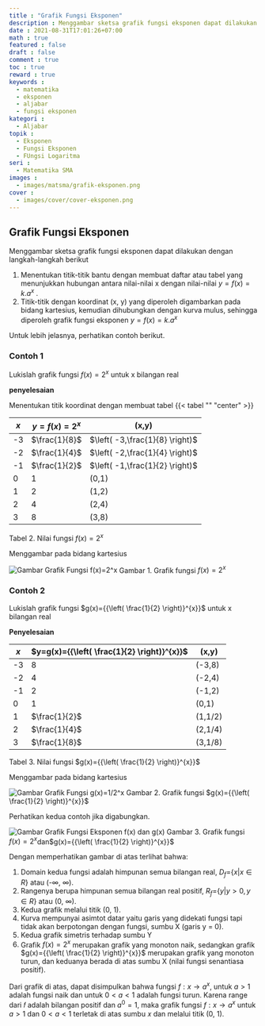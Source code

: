 ```yaml
---
title : "Grafik Fungsi Eksponen"
description : Menggambar sketsa grafik fungsi eksponen dapat dilakukan dengan langkah-langkah berikut
date : 2021-08-31T17:01:26+07:00
math : true
featured : false
draft : false
comment : true
toc : true
reward : true
keywords : 
  - matematika
  - eksponen
  - aljabar
  - fungsi eksponen
kategori : 
  - Aljabar
topik :
  - Eksponen
  - Fungsi Eksponen
  - FUngsi Logaritma
seri : 
  - Matematika SMA
images : 
  - images/matsma/grafik-eksponen.png
cover : 
  - images/cover/cover-eksponen.png
---
```


## Grafik Fungsi Eksponen

Menggambar sketsa grafik fungsi eksponen dapat dilakukan dengan langkah-langkah berikut

1. Menentukan titik-titik bantu dengan membuat daftar atau tabel yang menunjukkan hubungan antara nilai-nilai x dengan nilai-nilai $y=f(x)=k.{{a}^{x}}$ . 
2. Titik-titik dengan koordinat (x, y) yang diperoleh digambarkan pada bidang kartesius, kemudian dihubungkan dengan kurva mulus, sehingga diperoleh grafik fungsi eksponen $y=f(x)=k.{{a}^{x}}$

Untuk lebih jelasnya, perhatikan contoh berikut.

### Contoh 1

Lukislah grafik fungsi $f(x)={{2}^{x}}$ untuk x bilangan real

**penyelesaian**

Menentukan titik koordinat dengan membuat tabel
{{< tabel ""  "center" >}}

| $x$  |	$y=f(x)={{2}^{x}}$  |	(x,y) |
|---    |---                  |---    |
| -3	|$\frac{1}{8}$|	$\left( -3,\frac{1}{8} \right)$ |
| -2	|$\frac{1}{4}$|	$\left( -2,\frac{1}{4} \right)$ |
| -1	|$\frac{1}{2}$|	$\left( -1,\frac{1}{2} \right)$ |
| 0	  |1|	(0,1)|
| 1	  |2|	(1,2)|
| 2	  |4|	(2,4)|
| 3	  |8|	(3,8)|

Tabel 2. Nilai fungsi $f(x)={{2}^{x}}$

Menggambar pada bidang kartesius

![Gambar Grafik Fungsi f(x)=2^x](/images/matsma/grafik-eksponen1.jpg "Gambar Grafik Fungsi Eksponen f(x)=2^x")
Gambar 1. Grafik fungsi $f(x)={{2}^{x}}$

### Contoh 2
Lukislah grafik fungsi $g(x)={{\left( \frac{1}{2} \right)}^{x}}$ untuk x bilangan real

**Penyelesaian**

|$x$|	$y=g(x)={{\left( \frac{1}{2} \right)}^{x}}$|	(x,y)|
|---|---|---|
|-3|	8	|(-3,8)|
|-2|	4|	(-2,4)|
|-1|	2	|(-1,2)|
|0|	1	|(0,1)|
|1|	$\frac{1}{2}$|	(1,1/2)|
|2|	$\frac{1}{4}$|	(2,1/4)|
|3|	$\frac{1}{8}$|	(3,1/8)|

Tabel 3. Nilai fungsi $g(x)={{\left( \frac{1}{2} \right)}^{x}}$	

Menggambar pada bidang kartesius

![Gambar Grafik Fungsi g(x)=1/2^x](/images/matsma/grafik-eksponen2.jpg "Gambar Grafik Fungsi Eksponen g(x)=1/2^x")
Gambar 2. Grafik fungsi $g(x)={{\left( \frac{1}{2} \right)}^{x}}$

Perhatikan kedua contoh jika digabungkan.
 
![Gambar Grafik Fungsi Eksponen f(x) dan g(x)](/images/matsma/grafik-eksponen3.jpg "Gambar Grafik Fungsi Eksponen f(x) dan g(x)") 
Gambar 3. Grafik fungsi $f(x)={{2}^{x}}$dan$g(x)={{\left( \frac{1}{2} \right)}^{x}}$

Dengan memperhatikan gambar di atas terlihat bahwa: 
1. Domain kedua fungsi adalah himpunan semua bilangan real, ${{D}_{f}}\text{=}\{x|x\in R\}$ atau (-∞, ∞). 
2. Rangenya berupa himpunan semua bilangan real positif, ${{R}_{f}}\text{=}\{y|y>0,y\in R\}$ atau (0, ∞). 
3. Kedua grafik melalui titik (0, 1). 
4. Kurva mempunyai asimtot datar yaitu garis yang didekati fungsi tapi tidak akan berpotongan dengan fungsi, sumbu X (garis y = 0). 
5. Kedua grafik simetris terhadap sumbu Y
6. Grafik $f(x)={{2}^{x}}$ merupakan grafik yang monoton naik, sedangkan grafik $g(x)={{\left( \frac{1}{2} \right)}^{x}}$ merupakan grafik yang monoton turun, dan keduanya berada di atas sumbu X (nilai fungsi senantiasa positif).

Dari grafik di atas, dapat disimpulkan bahwa fungsi $f:x\to {{a}^{x}}$, untuk $a>1$ adalah fungsi naik dan untuk $0<a<1$ adalah fungsi turun. Karena range dari 𝑓 adalah bilangan positif dan ${{a}^{0}}=1$, maka grafik fungsi $f:x\to {{a}^{x}}$ untuk $a>1$ dan $0<a<1$ terletak di atas sumbu 𝑥 dan melalui titik (0, 1).

